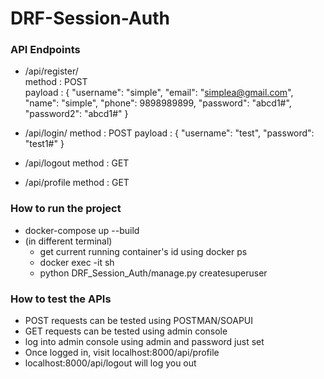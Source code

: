 # DRF-Session-Auth

### API Endpoints  
- /api/register/  
method : POST  
payload : {
            "username": "simple",
            "email": "simplea@gmail.com",
            "name": "simple",
            "phone": 9898989899,
            "password": "abcd1#",
            "password2": "abcd1#"
        }

- /api/login/
method : POST
payload : {
            "username": "test",
            "password": "test1#"
        }
        
- /api/logout
method : GET

- /api/profile
method : GET

### How to run the project
- docker-compose up --build
- (in different terminal)  
  - get current running container's id using docker ps
  - docker exec -it <container id> sh
  - python DRF_Session_Auth/manage.py createsuperuser
  
 ### How to test the APIs
 - POST requests can be tested using POSTMAN/SOAPUI
 - GET requests can be tested using admin console
  - log into admin console using admin and password just set
  - Once logged in, visit localhost:8000/api/profile
  - localhost:8000/api/logout will log you out
